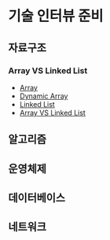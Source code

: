 # 기술 인터뷰 준비

## 자료구조
### Array VS Linked List
- [Array](자료구조/Array%20VS%20Linked%20List/Array란.md)
- [Dynamic Array](자료구조/Array%20VS%20Linked%20List/Dynamic%20Array.md)
- [Linked List](자료구조/Array%20VS%20Linked%20List/Linked%20List.md)
- [Array VS Linked List](자료구조/Array%20VS%20Linked%20List/Array%20VS%20Linked%20List.md)


## 알고리즘


## 운영체제


## 데이터베이스


## 네트워크


